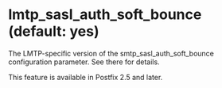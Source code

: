 # lmtp_sasl_auth_soft_bounce (default: yes)
 The LMTP-specific version of the smtp\_sasl\_auth\_soft\_bounce
configuration parameter. See there for details. 


 This feature is available in Postfix 2.5 and later. 


